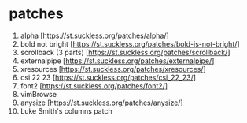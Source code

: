 # patches

1. alpha [https://st.suckless.org/patches/alpha/]
2. bold not bright [https://st.suckless.org/patches/bold-is-not-bright/]
3. scrollback (3 parts) [https://st.suckless.org/patches/scrollback/]
4. externalpipe [https://st.suckless.org/patches/externalpipe/]
5. xresources [https://st.suckless.org/patches/xresources/]
6. csi 22 23 [https://st.suckless.org/patches/csi_22_23/]
7. font2 [https://st.suckless.org/patches/font2/]
8. vimBrowse
9. anysize [https://st.suckless.org/patches/anysize/]
10. Luke Smith's columns patch
